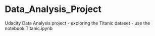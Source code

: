 # Data_Analysis_Project
 Udacity Data Analysis project - exploring the Titanic dataset - use the notebook Titanic.ipynb
